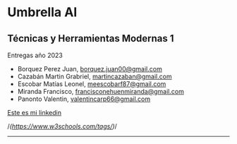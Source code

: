 # Umbrella AI
## Técnicas y Herramientas Modernas 1
Entregas año 2023
* Borquez Perez Juan, <borquez.juan00@gmail.com>
* Cazabán Martin Grabriel, <martincazaban@gmail.com>
* Escobar Matías Leonel, <meescobarf87@gmail.com>
* Miranda Francisco, <francisconehuenmiranda@gmail.com>
* Panonto Valentin, <valentincarp66@gmail.com>


[Este es mi linkedin](https://www.youtube.com/watch?v=8EQRGf9GQPU)


/*(https://www.w3schools.com/tags/)*/
<hr>
